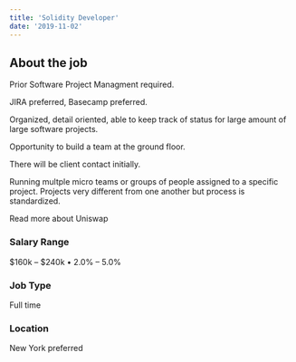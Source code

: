 ```yaml
---
title: 'Solidity Developer'
date: '2019-11-02'
---
```


## About the job

Prior Software Project Managment required.

JIRA preferred, Basecamp preferred.

Organized, detail oriented, able to keep track of status for large amount of large software projects.

Opportunity to build a team at the ground floor.

There will be client contact initially.

Running multple micro teams or groups of people assigned to a specific project. Projects very different from one another but process is standardized.

<Link to="/about">Read more about Uniswap</Link>

### Salary Range

$160k – $240k • 2.0% – 5.0%

### Job Type

Full time

### Location

New York preferred

<InlineBoxLink title="Apply to this job" />
